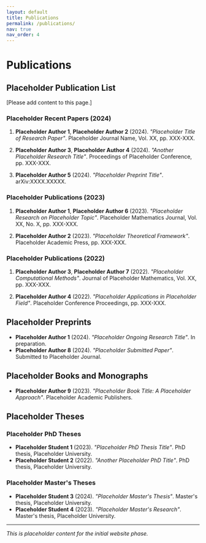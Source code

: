 ```yaml
---
layout: default
title: Publications
permalink: /publications/
nav: true
nav_order: 4
---
```


# Publications

## Placeholder Publication List

[Please add content to this page.]

### Placeholder Recent Papers (2024)

1. **Placeholder Author 1**, **Placeholder Author 2** (2024). *"Placeholder Title of Research Paper"*. Placeholder Journal Name, Vol. XX, pp. XXX-XXX.

2. **Placeholder Author 3**, **Placeholder Author 4** (2024). *"Another Placeholder Research Title"*. Proceedings of Placeholder Conference, pp. XXX-XXX.

3. **Placeholder Author 5** (2024). *"Placeholder Preprint Title"*. arXiv:XXXX.XXXXX.

### Placeholder Publications (2023)

1. **Placeholder Author 1**, **Placeholder Author 6** (2023). *"Placeholder Research on Placeholder Topic"*. Placeholder Mathematics Journal, Vol. XX, No. X, pp. XXX-XXX.

2. **Placeholder Author 2** (2023). *"Placeholder Theoretical Framework"*. Placeholder Academic Press, pp. XXX-XXX.

### Placeholder Publications (2022)

1. **Placeholder Author 3**, **Placeholder Author 7** (2022). *"Placeholder Computational Methods"*. Journal of Placeholder Mathematics, Vol. XX, pp. XXX-XXX.

2. **Placeholder Author 4** (2022). *"Placeholder Applications in Placeholder Field"*. Placeholder Conference Proceedings, pp. XXX-XXX.

## Placeholder Preprints

- **Placeholder Author 1** (2024). *"Placeholder Ongoing Research Title"*. In preparation.
- **Placeholder Author 8** (2024). *"Placeholder Submitted Paper"*. Submitted to Placeholder Journal.

## Placeholder Books and Monographs

- **Placeholder Author 9** (2023). *"Placeholder Book Title: A Placeholder Approach"*. Placeholder Academic Publishers.

## Placeholder Theses

### Placeholder PhD Theses
- **Placeholder Student 1** (2023). *"Placeholder PhD Thesis Title"*. PhD thesis, Placeholder University.
- **Placeholder Student 2** (2022). *"Another Placeholder PhD Title"*. PhD thesis, Placeholder University.

### Placeholder Master's Theses
- **Placeholder Student 3** (2024). *"Placeholder Master's Thesis"*. Master's thesis, Placeholder University.
- **Placeholder Student 4** (2023). *"Placeholder Master's Research"*. Master's thesis, Placeholder University.

---

*This is placeholder content for the initial website phase.* 